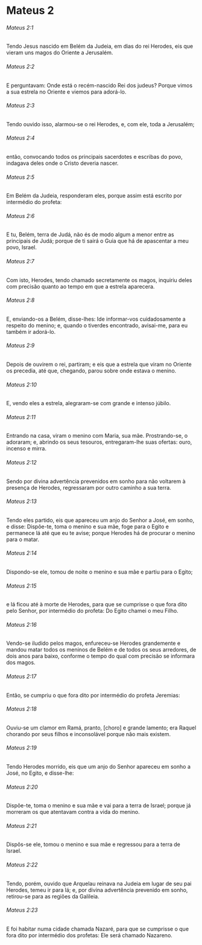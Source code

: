 # Mateus 2

###### Mateus 2:1

Tendo Jesus nascido em Belém da Judeia, em dias do rei Herodes, eis que vieram uns magos do Oriente a Jerusalém.

###### Mateus 2:2

E perguntavam: Onde está o recém-nascido Rei dos judeus? Porque vimos a sua estrela no Oriente e viemos para adorá-lo.

###### Mateus 2:3

Tendo ouvido isso, alarmou-se o rei Herodes, e, com ele, toda a Jerusalém;

###### Mateus 2:4

então, convocando todos os principais sacerdotes e escribas do povo, indagava deles onde o Cristo deveria nascer.

###### Mateus 2:5

Em Belém da Judeia, responderam eles, porque assim está escrito por intermédio do profeta:

###### Mateus 2:6

E tu, Belém, terra de Judá, não és de modo algum a menor entre as principais de Judá; porque de ti sairá o Guia que há de apascentar a meu povo, Israel.

###### Mateus 2:7

Com isto, Herodes, tendo chamado secretamente os magos, inquiriu deles com precisão quanto ao tempo em que a estrela aparecera.

###### Mateus 2:8

E, enviando-os a Belém, disse-lhes: Ide informar-vos cuidadosamente a respeito do menino; e, quando o tiverdes encontrado, avisai-me, para eu também ir adorá-lo.

###### Mateus 2:9

Depois de ouvirem o rei, partiram; e eis que a estrela que viram no Oriente os precedia, até que, chegando, parou sobre onde estava o menino.

###### Mateus 2:10

E, vendo eles a estrela, alegraram-se com grande e intenso júbilo.

###### Mateus 2:11

Entrando na casa, viram o menino com Maria, sua mãe. Prostrando-se, o adoraram; e, abrindo os seus tesouros, entregaram-lhe suas ofertas: ouro, incenso e mirra.

###### Mateus 2:12

Sendo por divina advertência prevenidos em sonho para não voltarem à presença de Herodes, regressaram por outro caminho a sua terra.

###### Mateus 2:13

Tendo eles partido, eis que apareceu um anjo do Senhor a José, em sonho, e disse: Dispõe-te, toma o menino e sua mãe, foge para o Egito e permanece lá até que eu te avise; porque Herodes há de procurar o menino para o matar.

###### Mateus 2:14

Dispondo-se ele, tomou de noite o menino e sua mãe e partiu para o Egito;

###### Mateus 2:15

e lá ficou até à morte de Herodes, para que se cumprisse o que fora dito pelo Senhor, por intermédio do profeta: Do Egito chamei o meu Filho.

###### Mateus 2:16

Vendo-se iludido pelos magos, enfureceu-se Herodes grandemente e mandou matar todos os meninos de Belém e de todos os seus arredores, de dois anos para baixo, conforme o tempo do qual com precisão se informara dos magos.

###### Mateus 2:17

Então, se cumpriu o que fora dito por intermédio do profeta Jeremias:

###### Mateus 2:18

Ouviu-se um clamor em Ramá, pranto, [choro] e grande lamento; era Raquel chorando por seus filhos e inconsolável porque não mais existem.

###### Mateus 2:19

Tendo Herodes morrido, eis que um anjo do Senhor apareceu em sonho a José, no Egito, e disse-lhe:

###### Mateus 2:20

Dispõe-te, toma o menino e sua mãe e vai para a terra de Israel; porque já morreram os que atentavam contra a vida do menino.

###### Mateus 2:21

Dispôs-se ele, tomou o menino e sua mãe e regressou para a terra de Israel.

###### Mateus 2:22

Tendo, porém, ouvido que Arquelau reinava na Judeia em lugar de seu pai Herodes, temeu ir para lá; e, por divina advertência prevenido em sonho, retirou-se para as regiões da Galileia.

###### Mateus 2:23

E foi habitar numa cidade chamada Nazaré, para que se cumprisse o que fora dito por intermédio dos profetas: Ele será chamado Nazareno.

